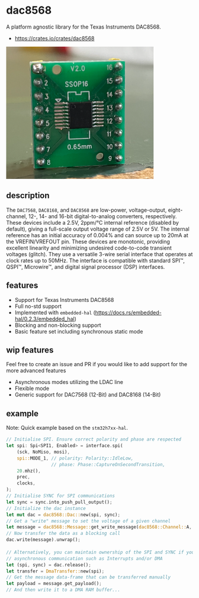 # dac8568 

A platform agnostic library for the Texas Instruments DAC8568.

- https://crates.io/crates/dac8568

![dac8568](/documentation/dac8568_ssop16.png)

## description

The `DAC7568`, `DAC8168`, and `DAC8568` are low-power, voltage-output, eight-channel, 12-, 14- and 16-bit digital-to-analog converters, respectively. These devices include a 2.5V, 2ppm/°C internal reference (disabled by default), giving a full-scale output voltage range of 2.5V or 5V. The internal reference has an initial accuracy of 0.004% and can source up to 20mA at the VREFIN/VREFOUT pin. These devices are monotonic, providing excellent linearity and minimizing undesired code-to-code transient voltages (glitch). They use a versatile 3-wire serial interface that operates at clock rates up to 50MHz. The interface is compatible with standard SPI™, QSPI™, Microwire™, and digital signal processor (DSP) interfaces.

## features

- Support for Texas Instruments DAC8568
- Full no-std support
- Implemented with `embedded-hal` (https://docs.rs/embedded-hal/0.2.3/embedded_hal)
- Blocking and non-blocking support
- Basic feature set including synchronous static mode

## wip features

Feel free to create an issue and PR if you would like to add support for the more advanced features

- Asynchronous modes utilizing the LDAC line
- Flexible mode
- Generic support for DAC7568 (12-Bit) and DAC8168 (14-Bit)

## example

Note: Quick example based on the `stm32h7xx-hal`.

```rust
// Initialise SPI. Ensure correct polarity and phase are respected
let spi: Spi<SPI1, Enabled> = interface.spi(
    (sck, NoMiso, mosi),
    spi::MODE_1, // polarity: Polarity::IdleLow,
                 // phase: Phase::CaptureOnSecondTransition,
    20.mhz(),
    prec,
    clocks,
);
// Initialise SYNC for SPI communications
let sync = sync.into_push_pull_output();
// Initialize the dac instance
let mut dac = dac8568::Dac::new(spi, sync);
// Get a "write" message to set the voltage of a given channel
let message = dac8568::Message::get_write_message(dac8568::Channel::A, voltage);
// Now transfer the data as a blocking call
dac.write(message).unwrap();

// Alternatively, you can maintain ownership of the SPI and SYNC if you need to use
// asynchronous communication such as Interrupts and/or DMA
let (spi, sync) = dac.release();
let transfer = DmaTransfer::new(spi);
// Get the message data-frame that can be transferred manually
let payload = message.get_payload(); 
// And then write it to a DMA RAM buffer...
```